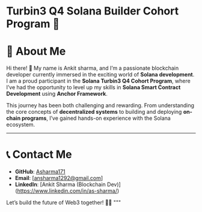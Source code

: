 # Turbin3 Q4 Solana Builder Cohort Program 🚀

# 🚀 **About Me**

Hi there! 👋 My name is Ankit sharma, and I’m a passionate blockchain developer currently immersed in the exciting world of **Solana development**. I am a proud participant in the **Solana Turbin3 Q4 Cohort Program**, where I’ve had the opportunity to level up my skills in **Solana Smart Contract Development** using **Anchor Framework**.

This journey has been both challenging and rewarding. From understanding the core concepts of **decentralized systems** to building and deploying **on-chain programs**, I’ve gained hands-on experience with the Solana ecosystem.

---

# 📞 **Contact Me**

- **GitHub**: [Asharma171](https://github.com/Asharma171)
- **Email**: [ansharma1292@gmail.com]
- **LinkedIn**: [Ankit Sharma (Blockchain Dev)] (https://www.linkedin.com/in/as-sharma/)

Let’s build the future of Web3 together! 🚀🌐
"""



